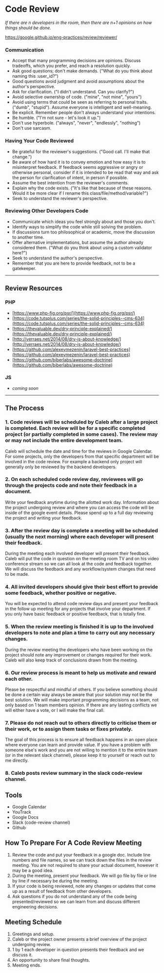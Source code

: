 # Code Review

_If there are n developers in the room, then there are n+1 opinions on how things should be done._

https://google.github.io/eng-practices/review/reviewer/

### Communication

- Accept that many programming decisions are opinions. Discuss tradeoffs, which you prefer, and reach a resolution quickly.
- Ask good questions; don't make demands. ("What do you think about naming this :user_id?")
- Good questions avoid judgment and avoid assumptions about the author's perspective.
- Ask for clarification. ("I didn't understand. Can you clarify?")
- Avoid selective ownership of code. ("mine", "not mine", "yours")
- Avoid using terms that could be seen as referring to personal traits. ("dumb", "stupid"). Assume everyone is intelligent and well-meaning.
- Be explicit. Remember people don't always understand your intentions.
- Be humble. ("I'm not sure - let's look it up.")
- Don't use hyperbole. ("always", "never", "endlessly", "nothing")
- Don't use sarcasm.

### Having Your Code Reviewed

- Be grateful for the reviewer's suggestions. ("Good call. I'll make that change.")
- Be aware of how hard it is to convey emotion and how easy it is to misinterpret feedback. If feedback seems aggressive or angry or otherwise personal, consider if it is intended to be read that way and ask the person for clarification of intent, in person if possible.
- Assume the best intention from the reviewer's comments.
- Explain why the code exists. ("It's like that because of these reasons. Would it be more clear if I rename this class/file/method/variable?")
- Seek to understand the reviewer's perspective.

### Reviewing Other Developers Code

- Communicate which ideas you feel strongly about and those you don't.
- Identify ways to simplify the code while still solving the problem.
- If discussions turn too philosophical or academic, move the discussion to another time.
- Offer alternative implementations, but assume the author already considered them. ("What do you think about using a custom validator here?")
- Seek to understand the author's perspective.
- Remember that you are here to provide feedback, not to be a gatekeeper.

---

## Review Resources

### PHP
- [https://www.php-fig.org/psr/](https://www.php-fig.org/psr/)
- [https://code.tutsplus.com/series/the-solid-principles--cms-634](https://code.tutsplus.com/series/the-solid-principles--cms-634)
- [https://thevaluable.dev/dry-principle-explained/](https://thevaluable.dev/dry-principle-explained/)
- [http://verraes.net/2014/08/dry-is-about-knowledge/](http://verraes.net/2014/08/dry-is-about-knowledge/)
- [https://github.com/alexeymezenin/laravel-best-practices](https://github.com/alexeymezenin/laravel-best-practices)
- [https://github.com/biberlabs/awesome-doctrine](https://github.com/biberlabs/awesome-doctrine)


### JS
- _coming soon_

---

## The Process

### 1. Code reviews will be scheduled by Caleb after a large project is completed. Each review will be for a specific completed project (or partially completed in some cases). The review may or may not include the entire development team.

Caleb will schedule the date and time for the reviews in Google Calendar. For some projects, only the developers from that specific department will be involved in the code review. For example a backend only project will generally only be reviewed by the backend developers.

### 2. On each scheduled code review day, reviewees will go through the projects code and note their feedback in a document.

Write your feedback anytime during the allotted work day. Information about the project undergoing review and where you can access the code will be inside of the google event details. Please spend up to a full day reviewing the project and writing your feedback.

### 3. After the review day is complete a meeting will be scheduled (usually the next morning) where each developer will present their feedback.

During the meeting each involved developer will present their feedback. Caleb will put the code in question on the meeting room TV and on his video conference stream so we can all look at the code and feedback together. We will discuss the feedback and any workflow/system changes that need to be made.

### 4. All invited developers should give their best effort to provide some feedback, whether positive or negative.

You will be expected to attend code review days and present your feedback in the follow up meeting for any projects that involve your department. If you only have basic feedback or positive feedback, that is totally fine.

### 5. When the review meeting is finished it is up to the involved developers to note and plan a time to carry out any necessary changes.

During the review meeting the developers who have been working on the project should note any improvement or changes required for their work. Caleb will also keep track of conclusions drawn from the meeting.

### 6. Our review process is meant to help us motivate and reward each other.

Please be respectful and mindful of others. If you believe something should be done a certain way always be aware that your solution may not be the best solution. We will make important programming decisions as a team, not only based on 1 team members opinion. If there are any lasting conflicts we will either have a vote, or I will make the final call.

### 7. Please do not reach out to others directly to criticise them or their work, or to assign them tasks or fixes privately.

The goal of this process is to ensure all feedback happens in an open place where everyone can learn and provide value. If you have a problem with someone else's work and you are not willing to mention it to the entire team (or in the relevant slack channel), please keep it to yourself or reach out to me directly.

### 8. Caleb posts review summary in the slack code-review channel.

## Tools

- Google Calendar
- YouTrack
- Google Docs
- Slack (code-review channel)
- Github

## How To Prepare For A Code Review Meeting

1. Review the code and put your feedback in a google doc. Include line numbers and file names, so we can track down the files in the review meeting. You are not required to share your actual document, however it may be a good idea.
2. During the meeting, present your feedback. We will go file by file or line by line if necessary be during the meeting.
3. If your code is being reviewed, note any changes or updates that come up as a result of feedback from other developers.
4. Ask questions if you do not understand any of the code being presented/reviewed so we can learn from and discuss different engineering decisions.

## Meeting Schedule

1. Greetings and setup.
2. Caleb or the project owner presents a brief overview of the project undergoing review.
3. 1 by 1 each developer in question presents their feedback and we discuss it.
4. An opportunity to share final thoughts.
5. Meeting ends.